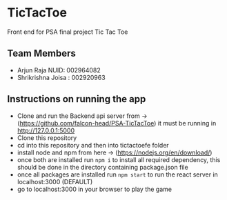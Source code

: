 # TicTacToe
Front end for PSA final project Tic Tac Toe

## Team Members

* Arjun Raja NUID: 002964082
* Shrikrishna Joisa : 002920963

## Instructions on running the app
* Clone and run the Backend api server from -> (https://github.com/falcon-head/PSA-TicTacToe) it must be running in http://127.0.0.1:5000
* Clone this repository
* cd into this repository and then into tictactoefe folder
* install node and npm from here -> (https://nodejs.org/en/download/)
* once both are installed run ```npm i``` to install all required dependency, this should be done in the directory containing package.json file
* once all packages are installed run ```npm start``` to run the react server in localhost:3000 (DEFAULT)
* go to localhost:3000 in your browser to play the game

